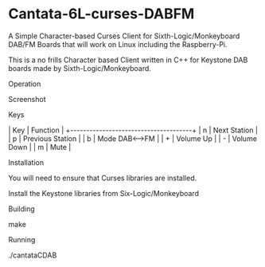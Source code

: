 # Cantata-6L-curses-DABFM

A Simple Character-based Curses Client for Sixth-Logic/Monkeyboard DAB/FM Boards that will work on Linux including the Raspberry-Pi.

This is a no frills Character based Client written in C++ for Keystone DAB boards made by Sixth-Logic/Monkeyboard.

Operation

Screenshot

Keys


|  Key          |  Function            |
+--------------------------------------+
|  n            |  Next Station        |
|  p            |  Previous Station    |
|  b            |  Mode DAB<-->FM      |
|  +            |  Volume Up           |
|  -            |  Volume Down         |
|  m            |  Mute                |

Installation

You will need to ensure that Curses libraries are installed.

Install the Keystone libraries from Six-Logic/Monkeyboard

Building

make

Running

./cantataCDAB

